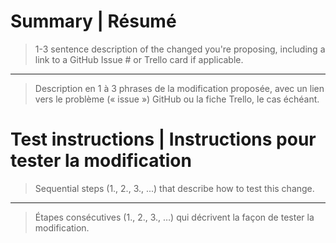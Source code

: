 # Summary | Résumé

> 1-3 sentence description of the changed you're proposing, including a link to a GitHub Issue # or Trello card if applicable.

---

> Description en 1 à 3 phrases de la modification proposée, avec un lien vers le problème (« issue ») GitHub ou la fiche Trello, le cas échéant.

# Test instructions | Instructions pour tester la modification

> Sequential steps (1., 2., 3., ...) that describe how to test this change.

---

> Étapes consécutives (1., 2., 3., …) qui décrivent la façon de tester la modification.
